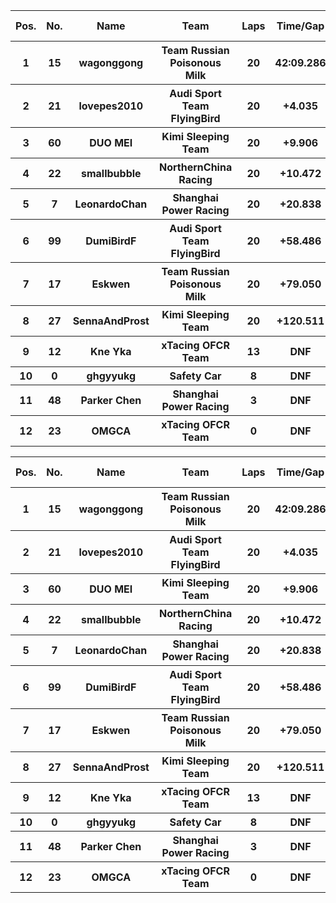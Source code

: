 <table style="width:100%">
	<tr>
		<th>Pos.</th>
		<th>No.</th>
		<th>Name</th>
		<th>Team</th>
		<th>Laps</th>
		<th>Time/Gap</th>
		<th>Personal Best</th>
		<th>Position Diff</th>
	</tr>
	<tr>
		<th>1</th>
		<th>15</th>
		<th>wagonggong</th>
		<th>Team Russian Poisonous Milk</th>
		<th>20</th>
		<th>42:09.286</th>
		<th>1:43.114</th>
		<th>0</th>
	</tr>
	<tr>
		<th>2</th>
		<th>21</th>
		<th>lovepes2010</th>
		<th>Audi Sport Team FlyingBird</th>
		<th>20</th>
		<th>+4.035</th>
		<th>1:42.623</th>
		<th>0</th>
	</tr>
	<tr>
		<th>3</th>
		<th>60</th>
		<th>DUO MEI</th>
		<th>Kimi Sleeping Team</th>
		<th>20</th>
		<th>+9.906</th>
		<th>1:44.674</th>
		<th>+1</th>
	</tr>
	<tr>
		<th>4</th>
		<th>22</th>
		<th>smallbubble</th>
		<th>NorthernChina Racing</th>
		<th>20</th>
		<th>+10.472</th>
		<th>1:43.549</th>
		<th>+1</th>
	</tr>
	<tr>
		<th>5</th>
		<th>7</th>
		<th>LeonardoChan</th>
		<th>Shanghai Power Racing</th>
		<th>20</th>
		<th>+20.838</th>
		<th>1:46.644</th>
		<th>+6</th>
	</tr>
	<tr>
		<th>6</th>
		<th>99</th>
		<th>DumiBirdF</th>
		<th>Audi Sport Team FlyingBird</th>
		<th>20</th>
		<th>+58.486</th>
		<th>1:46.396</th>
		<th>0</th>
	</tr>
	<tr>
		<th>7</th>
		<th>17</th>
		<th>Eskwen</th>
		<th>Team Russian Poisonous Milk</th>
		<th>20</th>
		<th>+79.050</th>
		<th>1:47.780</th>
		<th>+1</th>
	</tr>
	<tr>
		<th>8</th>
		<th>27</th>
		<th>SennaAndProst</th>
		<th>Kimi Sleeping Team</th>
		<th>20</th>
		<th>+120.511</th>
		<th>1:45.923</th>
		<th>+1</th>
	</tr>
	<tr>
		<th>9</th>
		<th>12</th>
		<th>Kne Yka</th>
		<th>xTacing OFCR Team</th>
		<th>13</th>
		<th>DNF</th>
		<th>1:45.962</th>
		<th>-2</th>
	</tr>
	<tr>
		<th>10</th>
		<th>0</th>
		<th>ghgyyukg</th>
		<th>Safety Car</th>
		<th>8</th>
		<th>DNF</th>
		<th>2:27.714</th>
		<th>+2</th>
	</tr>
	<tr>
		<th>11</th>
		<th>48</th>
		<th>Parker Chen</th>
		<th>Shanghai Power Racing</th>
		<th>3</th>
		<th>DNF</th>
		<th>1:57.501</th>
		<th>-1</th>
	</tr>
	<tr>
		<th>12</th>
		<th>23</th>
		<th>OMGCA</th>
		<th>xTacing OFCR Team</th>
		<th>0</th>
		<th>DNF</th>
		<th>N/A</th>
		<th>-9</th>
	</tr>
</table><table style="width:100%">
	<tr>
		<th>Pos.</th>
		<th>No.</th>
		<th>Name</th>
		<th>Team</th>
		<th>Laps</th>
		<th>Time/Gap</th>
		<th>Personal Best</th>
		<th>Position Diff</th>
	</tr>
	<tr>
		<th>1</th>
		<th>15</th>
		<th>wagonggong</th>
		<th>Team Russian Poisonous Milk</th>
		<th>20</th>
		<th>42:09.286</th>
		<th>1:43.114</th>
		<th>0</th>
	</tr>
	<tr>
		<th>2</th>
		<th>21</th>
		<th>lovepes2010</th>
		<th>Audi Sport Team FlyingBird</th>
		<th>20</th>
		<th>+4.035</th>
		<th>1:42.623</th>
		<th>0</th>
	</tr>
	<tr>
		<th>3</th>
		<th>60</th>
		<th>DUO MEI</th>
		<th>Kimi Sleeping Team</th>
		<th>20</th>
		<th>+9.906</th>
		<th>1:44.674</th>
		<th>+1</th>
	</tr>
	<tr>
		<th>4</th>
		<th>22</th>
		<th>smallbubble</th>
		<th>NorthernChina Racing</th>
		<th>20</th>
		<th>+10.472</th>
		<th>1:43.549</th>
		<th>+1</th>
	</tr>
	<tr>
		<th>5</th>
		<th>7</th>
		<th>LeonardoChan</th>
		<th>Shanghai Power Racing</th>
		<th>20</th>
		<th>+20.838</th>
		<th>1:46.644</th>
		<th>+6</th>
	</tr>
	<tr>
		<th>6</th>
		<th>99</th>
		<th>DumiBirdF</th>
		<th>Audi Sport Team FlyingBird</th>
		<th>20</th>
		<th>+58.486</th>
		<th>1:46.396</th>
		<th>0</th>
	</tr>
	<tr>
		<th>7</th>
		<th>17</th>
		<th>Eskwen</th>
		<th>Team Russian Poisonous Milk</th>
		<th>20</th>
		<th>+79.050</th>
		<th>1:47.780</th>
		<th>+1</th>
	</tr>
	<tr>
		<th>8</th>
		<th>27</th>
		<th>SennaAndProst</th>
		<th>Kimi Sleeping Team</th>
		<th>20</th>
		<th>+120.511</th>
		<th>1:45.923</th>
		<th>+1</th>
	</tr>
	<tr>
		<th>9</th>
		<th>12</th>
		<th>Kne Yka</th>
		<th>xTacing OFCR Team</th>
		<th>13</th>
		<th>DNF</th>
		<th>1:45.962</th>
		<th>-2</th>
	</tr>
	<tr>
		<th>10</th>
		<th>0</th>
		<th>ghgyyukg</th>
		<th>Safety Car</th>
		<th>8</th>
		<th>DNF</th>
		<th>2:27.714</th>
		<th>+2</th>
	</tr>
	<tr>
		<th>11</th>
		<th>48</th>
		<th>Parker Chen</th>
		<th>Shanghai Power Racing</th>
		<th>3</th>
		<th>DNF</th>
		<th>1:57.501</th>
		<th>-1</th>
	</tr>
	<tr>
		<th>12</th>
		<th>23</th>
		<th>OMGCA</th>
		<th>xTacing OFCR Team</th>
		<th>0</th>
		<th>DNF</th>
		<th>N/A</th>
		<th>-9</th>
	</tr>
</table>